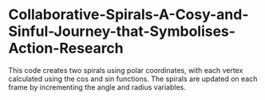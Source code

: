 # Collaborative-Spirals-A-Cosy-and-Sinful-Journey-that-Symbolises-Action-Research

This code creates two spirals using polar coordinates, with each vertex calculated using the cos and sin functions. The spirals are updated on each frame by incrementing the angle and radius variables.


